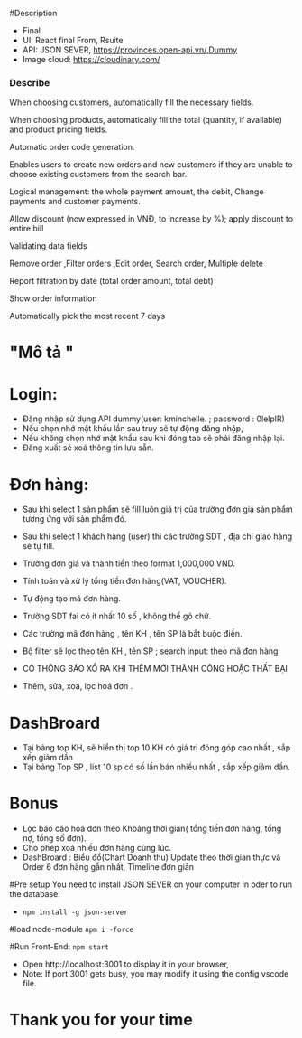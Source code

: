 #Description
- Final
- UI:  React final From, Rsuite
- API: JSON SEVER, https://provinces.open-api.vn/,Dummy
- Image cloud: https://cloudinary.com/ 

### Describe
When choosing customers, automatically fill the necessary fields.

When choosing products, automatically fill the total (quantity, if available) and product pricing fields.

Automatic order code generation.

Enables users to create new orders and new customers if they are unable to choose existing customers from the search bar.

Logical management: the whole payment amount, the debit, Change payments and customer payments.

Allow discount (now expressed in VNĐ, to increase by %); apply discount to entire bill

Validating data fields

Remove order ,Filter orders ,Edit order, Search order, Multiple delete

Report filtration by date (total order amount, total debt)

Show order information

Automatically pick the most recent 7 days


# "Mô tả "

# Login:

- Đăng nhập sử dụng API dummy(user: kminchelle. ;  password : 0lelplR)
- Nếu chọn nhớ mật khẩu lần sau truy sẽ tự động đăng nhập, 
- Nếu không chọn nhớ mật khẩu sau khi đóng tab sẽ phải đăng nhập lại.
- Đăng xuất sẽ xoá thông tin lưu sẵn.

# Đơn hàng:

+ Sau khi select 1 sản phẩm sẽ fill luôn giá trị của trường đơn giá sản phẩm tương ứng với sản phẩm đó.

+ Sau khi select 1 khách hàng (user) thì các trường SDT , địa chỉ giao hàng sẽ tự fill.

+ Trường đơn giá và thành tiền theo format 1,000,000 VND.

+ Tính toán và xử lý tổng tiền đơn hàng(VAT, VOUCHER).

+ Tự động tạo mã đơn hàng.

+ Trường SDT fai có ít nhất 10 số , không thể gõ chữ.

+ Các trường mã đơn hàng , tên KH , tên SP là bắt buộc điền.

+ Bộ filter sẽ lọc theo tên KH , tên SP ; search input:  theo mã đơn hàng

+ CÓ THÔNG BÁO XỔ RA KHI THÊM MỚI THÀNH CÔNG HOẶC THẤT BẠI 

+ Thêm, sửa, xoá, lọc hoá đơn .

# DashBroard
+ Tại bảng top KH, sẽ hiển thị top 10 KH có giá trị đóng góp cao nhất , sắp xếp giảm dần
+ Tại bảng Top SP , list 10 sp có số lần bán nhiều nhất , sắp xếp giảm dần.

# Bonus 
+  Lọc báo cáo hoá đơn theo Khoảng thời gian( tổng tiền đơn hàng, tổng nợ, tổng số đơn).
+  Cho phép xoá nhiều đơn hàng cùng lúc.
+  DashBroard :  Biểu đồ(Chart Doanh thu) Update theo thời gian thực và Order 6 đơn hàng gần nhất, Timeline đơn giản


#Pre setup
You need to install JSON SEVER on your computer in oder to run the database:
- `npm install -g json-server`

#load node-module 
`npm i -force`

#Run Front-End: `npm start`
- Open http://localhost:3001 to display it in your browser,
- Note: If port 3001 gets busy, you may modify it using the config vscode file.

# Thank you for your time

